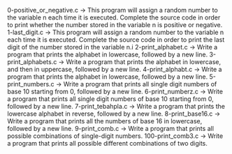 0-positive_or_negative.c -> This program will assign a random number to the variable n each time it is executed. Complete the source code in order to print whether the number stored in the variable n is positive or negative.
1-last_digit.c -> This program will assign a random number to the variable n each time it is executed. Complete the source code in order to print the last digit of the number stored in the variable n.i
2-print_alphabet.c -> Write a program that prints the alphabet in lowercase, followed by a new line.
3-print_alphabets.c -> Write a program that prints the alphabet in lowercase, and then in uppercase, followed by a new line.
4-print_alphabt.c -> Write a program that prints the alphabet in lowercase, followed by a new line.
5-print_numbers.c -> Write a program that prints all single digit numbers of base 10 starting from 0, followed by a new line.
6-print_numberz.c -> Write a program that prints all single digit numbers of base 10 starting from 0, followed by a new line.
7-print_tebahpla.c -> Write a program that prints the lowercase alphabet in reverse, followed by a new line.
8-print_base16.c -> Write a program that prints all the numbers of base 16 in lowercase, followed by a new line.
9-print_comb.c -> Write a program that prints all possible combinations of single-digit numbers.
100-print_comb3.c -> Write a program that prints all possible different combinations of two digits.
